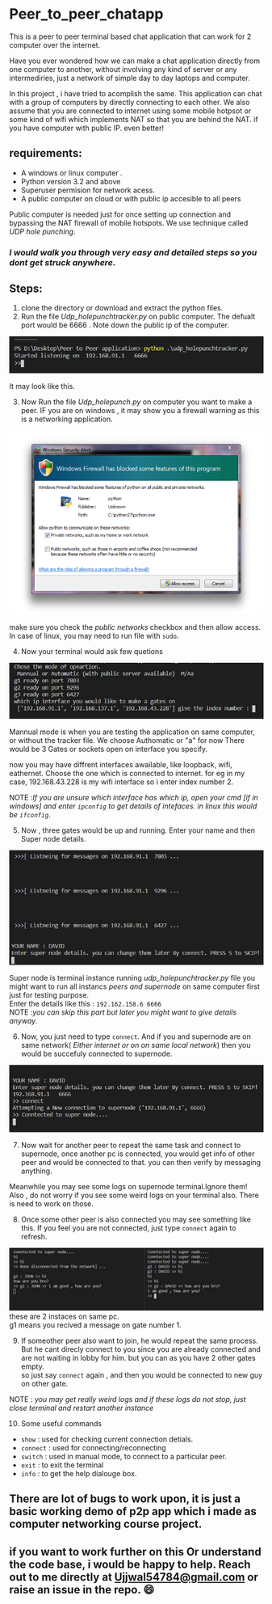 # Peer_to_peer_chatapp
This is a peer to peer terminal based chat application that can work for 2 computer over the internet.

Have you ever wondered how we can make a chat application directly from one computer to another, without involving any kind of server
or any intermediries, just a network of simple day to day laptops and computer.

In this project , i have tried to acomplish the same. This application can chat with a  group of computers by directly connecting to each other.
We also assume that you are connected to internet using some mobile hotpsot or some kind of wifi which implements NAT so that you are behind the NAT.
if you have computer with public IP. even better!

## requirements: 
- A windows or linux computer .
- Python version 3.2 and above
- Superuser permision for network acess.
-  A public computer on cloud or with public ip accesible to all peers

Public computer is needed just for once setting up connection and bypassing the NAT firewall of mobile hotspots.
We use technique called _UDP hole punching_.


### *I would walk you through very easy and detailed steps so you dont get struck anywhere*.


## Steps:

1. clone the directory or download and extract the python files.
2. Run the file _Udp_holepunchtracker.py_ on public computer.
The defualt port would be 6666 . Note down the public ip of the computer.

![](/images/tracker1.jpg)

It may look like this.

3. Now Run the file _Udp_holepunch.py_  on computer you want to make a peer. IF you are on windows , it may show you a firewall warning as this is a networking application.


![](/images/network.png)

make sure you check the *public networks* checkbox and then allow access. In case of linux, you may need to run file with `sudo`.

4. Now your terminal would ask few quetions

![](/images/peer1.jpg)

Mannual mode is when you are testing the application on same computer, or without the tracker file. We choose Authomatic or "a" for now
There would be 3 Gates  or sockets open on interface you specify.

now you may have diffrent interfaces awailable, like loopback, wifi, eathernet. Choose the one which is connected to internet.
for eg in my case, 192.168.43.228 is my wifi interface so i enter index number 2.

NOTE  :*If you are unsure which interface has which ip, open your cmd [if in windows] and enter `ipconfig` to get details of intefaces. in linux this would be `ifconfig`*.   


5. Now , three gates would be up and running. Enter your name and then Super node details.    

![](/images/peer2.jpg)  

Super node is terminal instance running  _udp_holepunchtracker.py_ file you might want to run all instancs _peers and supernode_ on same computer first just for testing purpose.  
Enter the details like this : `192.162.158.6 6666`  
NOTE :_you can skip this part but later you might want to give details anyway_.

6. Now, you just need to type `connect`. And if you and supernode are on same network( _Either internet or on on same local network_)
then you would be succefuly connected to supernode.

![](/images/peer3.jpg)  

7. Now wait for another peer to repeat the same task and connect to supernode, once another pc is connected, you would get info of other peer and would be connected to that. you can then verify by messaging anything.  

Meanwhile you may see some logs on supernode terminal.Ignore them!  
Also , do not worry if you see some weird logs on your terminal also. There is need to work on those.

8. Once some other peer is also connected you may see something like this. If you feel you are not connected, just type `connect` again to refresh.

![](/images/peer4.jpg)  
these are 2 instaces on same pc.  
g1 means you recived a message on gate number 1.

9. If someother peer also want to join, he would repeat the same process. But he cant direcly connect to you since you are already connected and are not waiting in lobby for him. but you can as you have 2 other gates empty.   
so just say `connect` again , and then you would be connected to new guy on other gate.


NOTE : _you may get really weird logs and if these logs do not stop, just close terminal and restart another instance_

10. Some useful commands  

* `show` : used for checking current connection detials.
* `connect` : used for connecting/reconnecting
* `switch` : used in manual mode, to connect to a particular peer.
* `exit` : to exit the terminal
* `info`  : to get the help dialouge box.

## There are lot of bugs to work upon, it is just a basic working demo of p2p app which i made as computer networking course project.  
## if you want to work further on this Or understand the code base, i would be happy to help. Reach out to me directly at Ujjwal54784@gmail.com or raise an issue in the repo. 😄





